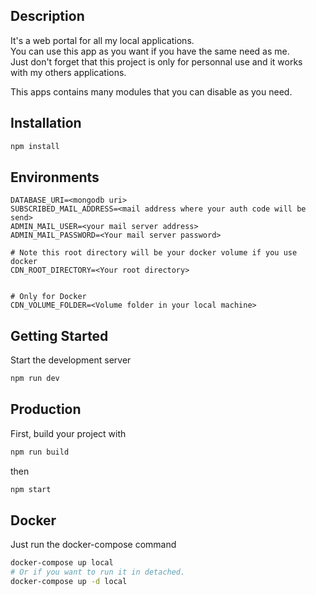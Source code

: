 ## Description

It's a web portal for all my local applications.  
You can use this app as you want if you have the same need as me.  
Just don't forget that this project is only for personnal use and it works  
with my others applications.  

This apps contains many modules that you can disable as you need.

## Installation
```bash
npm install
```

## Environments
```dosini
DATABASE_URI=<mongodb uri>
SUBSCRIBED_MAIL_ADDRESS=<mail address where your auth code will be send>
ADMIN_MAIL_USER=<your mail server address>
ADMIN_MAIL_PASSWORD=<Your mail server password>

# Note this root directory will be your docker volume if you use docker
CDN_ROOT_DIRECTORY=<Your root directory>


# Only for Docker
CDN_VOLUME_FOLDER=<Volume folder in your local machine>
```

## Getting Started

Start the development server

```bash
npm run dev
```

## Production

First, build your project with
```bash
npm run build
```

then
```bash
npm start
```

## Docker

Just run the docker-compose command

```bash
docker-compose up local
# Or if you want to run it in detached.
docker-compose up -d local
```